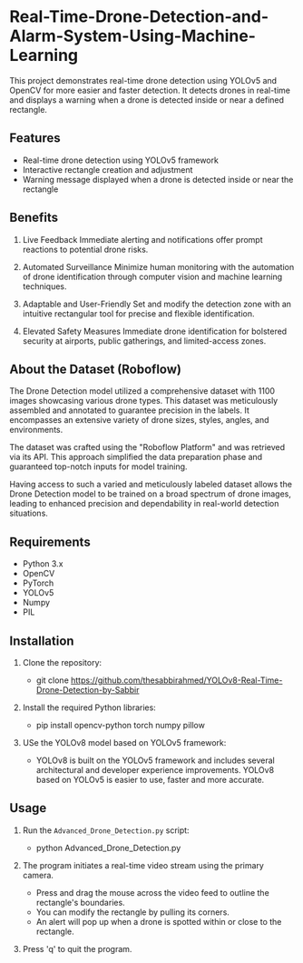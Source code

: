# Real-Time-Drone-Detection-and-Alarm-System-Using-Machine-Learning

This project demonstrates real-time drone detection using  YOLOv5 and OpenCV for more easier and faster detection. It detects drones in real-time and displays a warning when a drone is detected inside or near a defined rectangle.


## Features

- Real-time drone detection using  YOLOv5 framework
- Interactive rectangle creation and adjustment
- Warning message displayed when a drone is detected inside or near the rectangle



## Benefits
1. Live Feedback
Immediate alerting and notifications offer prompt reactions to potential drone risks.

2. Automated Surveillance
Minimize human monitoring with the automation of drone identification through computer vision and machine learning techniques.

3. Adaptable and User-Friendly
Set and modify the detection zone with an intuitive rectangular tool for precise and flexible identification.

4. Elevated Safety Measures
Immediate drone identification for bolstered security at airports, public gatherings, and limited-access zones.


## About the Dataset (Roboflow)

The Drone Detection model utilized a comprehensive dataset with 1100 images showcasing various drone types. This dataset was meticulously assembled and annotated to guarantee precision in the labels. It encompasses an extensive variety of drone sizes, styles, angles, and environments.

The dataset was crafted using the "Roboflow Platform" and was retrieved via its API. This approach simplified the data preparation phase and guaranteed top-notch inputs for model training.

Having access to such a varied and meticulously labeled dataset allows the Drone Detection model to be trained on a broad spectrum of drone images, leading to enhanced precision and dependability in real-world detection situations.

## Requirements

- Python 3.x
- OpenCV
- PyTorch
- YOLOv5
- Numpy
- PIL

## Installation

1. Clone the repository:

   - git clone https://github.com/thesabbirahmed/YOLOv8-Real-Time-Drone-Detection-by-Sabbir

2. Install the required Python libraries:

   - pip install opencv-python torch numpy pillow

3. USe the YOLOv8 model based on YOLOv5 framework:

   - YOLOv8 is built on the YOLOv5 framework and includes several architectural and developer experience improvements. YOLOv8 based on YOLOv5 is easier to use, faster and more accurate. 

## Usage

1. Run the `Advanced_Drone_Detection.py` script:
   - python Advanced_Drone_Detection.py

2. The program initiates a real-time video stream using the primary camera.
   - Press and drag the mouse across the video feed to outline the rectangle's boundaries.
   - You can modify the rectangle by pulling its corners.
   - An alert will pop up when a drone is spotted within or close to the rectangle.

3. Press 'q' to quit the program.
